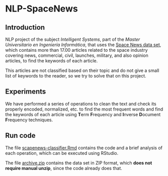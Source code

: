 # NLP-SpaceNews
## Introduction

NLP project of the subject *Intelligent Systems*, part of the *Master Universitario en Ingeniería Informática*, that uses the [Space News data set](https://www.kaggle.com/datasets/patrickfleith/space-news-dataset), which contains more than 17.00 articles related to the space industry covering news, commercial, civil, launches, military, and also opinion articles, to find the keywords of each article.

This articles are not classified based on their topic and do not give a small list of keywords to the reader, so we try to solve that on this project.

## Experiments

We have performed a series of operations to clean the text and check its properly encoded, normalized, etc. to find the most frequent words and find the keywords of each article using **T**erm **F**requency and **I**nverse **D**ocument **F**requency techniques.

## Run code

The file [scapenews-classifier.Rmd](https://github.com/Charly98cma/NLP-SpaceNews/blob/main/spacenews-classifier.Rmd) contains the code and a brief analysis of each operation, which can be executed using RStudio.

The file [archive.zip](https://github.com/Charly98cma/NLP-SpaceNews/blob/main/archive.zip) contains the data set in ZIP format, which **does not require manual unzip**, since the code already does that.
